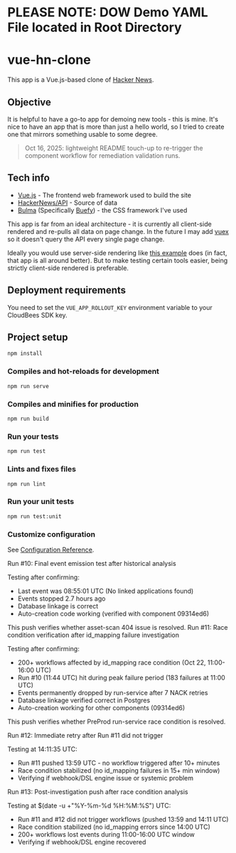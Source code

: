 # ###########################################################
# PLEASE NOTE:  DOW Demo YAML File located in Root Directory
# ###########################################################

# vue-hn-clone

This app is a Vue.js-based clone of [Hacker News](https://hn.ycombinator.com).

## Objective

It is helpful to have a go-to app for demoing new tools - this is mine. It's nice to have an app that is more than just a hello world, so I tried to create one that mirrors something usable to some degree.

> Oct 16, 2025: lightweight README touch-up to re-trigger the component workflow for remediation validation runs.

## Tech info

- [Vue.js](https://vuejs.org/) - The frontend web framework used to build the site
- [HackerNews/API](https://github.com/HackerNews/API) - Source of data
- [Bulma](https://bulma.io) (Specifically [Buefy](https://buefy.org)) - the CSS framework I've used

This app is far from an ideal architecture - it is currently all client-side rendered and re-pulls all data on page change.
In the future I may add [vuex](https://vuex.vuejs.org/) so it doesn't query the API every single page change.

Ideally you would use server-side rendering like [this example](https://github.com/vuejs/vue-hackernews-2.0) does (in fact, that app is all around better).
But to make testing certain tools easier, being strictly client-side rendered is preferable.

## Deployment requirements

You need to set the `VUE_APP_ROLLOUT_KEY` environment variable to your CloudBees SDK key.

## Project setup

```
npm install
```

### Compiles and hot-reloads for development

```
npm run serve
```

### Compiles and minifies for production

```
npm run build
```

### Run your tests

```
npm run test
```

### Lints and fixes files

```
npm run lint
```

### Run your unit tests

```
npm run test:unit
```

### Customize configuration

See [Configuration Reference](https://cli.vuejs.org/config/).



<!-- Test commit to verify linkage resolution - Wed Oct 22 12:55:08 CEST 2025 -->



Run #10: Final event emission test after historical analysis

Testing after confirming:
- Last event was 08:55:01 UTC (No linked applications found)
- Events stopped 2.7 hours ago
- Database linkage is correct
- Auto-creation code working (verified with component 09314ed6)

This push verifies whether asset-scan 404 issue is resolved.
Run #11: Race condition verification after id_mapping failure investigation

Testing after confirming:
- 200+ workflows affected by id_mapping race condition (Oct 22, 11:00-16:00 UTC)
- Run #10 (11:44 UTC) hit during peak failure period (183 failures at 11:00 UTC)
- Events permanently dropped by run-service after 7 NACK retries
- Database linkage verified correct in Postgres
- Auto-creation working for other components (09314ed6)

This push verifies whether PreProd run-service race condition is resolved.

<!-- Test commit - Wed Oct 22 13:59:29 UTC 2025 -->


Run #12: Immediate retry after Run #11 did not trigger

Testing at 14:11:35 UTC:
- Run #11 pushed 13:59 UTC - no workflow triggered after 10+ minutes
- Race condition stabilized (no id_mapping failures in 15+ min window)
- Verifying if webhook/DSL engine issue or systemic problem

<!-- Immediate retry - Wed Oct 22 14:11:35 UTC 2025 -->

Run #13: Post-investigation push after race condition analysis

Testing at $(date -u +"%Y-%m-%d %H:%M:%S") UTC:
- Run #11 and #12 did not trigger workflows (pushed 13:59 and 14:11 UTC)
- Race condition stabilized (no id_mapping errors since 14:00 UTC)
- 200+ workflows lost events during 11:00-16:00 UTC window
- Verifying if webhook/DSL engine recovered

<!-- Test commit - $(date -u) -->
